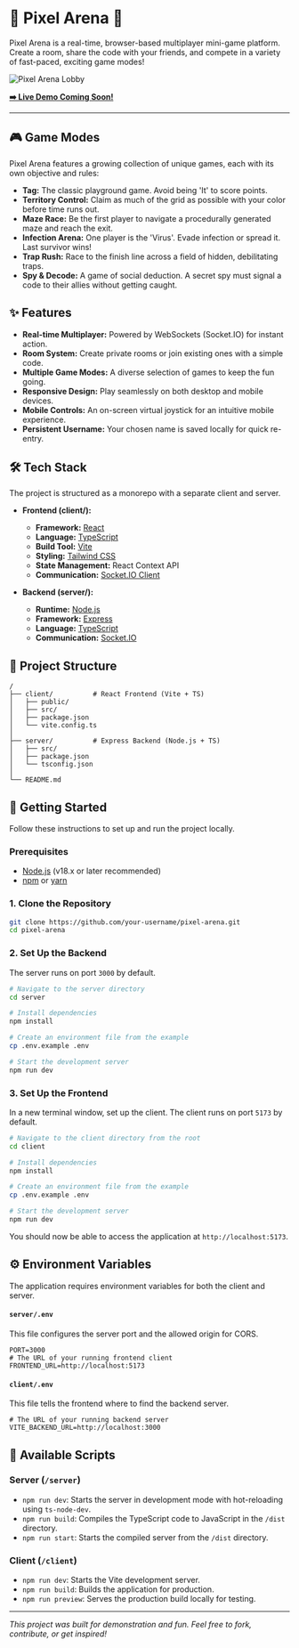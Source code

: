 
# 🚀 Pixel Arena 🚀

Pixel Arena is a real-time, browser-based multiplayer mini-game platform. Create a room, share the code with your friends, and compete in a variety of fast-paced, exciting game modes!

![Pixel Arena Lobby](./Images//lobby.png)

**[➡️ Live Demo Coming Soon!](#)**

---

## 🎮 Game Modes

Pixel Arena features a growing collection of unique games, each with its own objective and rules:

* **Tag:** The classic playground game. Avoid being 'It' to score points.
* **Territory Control:** Claim as much of the grid as possible with your color before time runs out.
* **Maze Race:** Be the first player to navigate a procedurally generated maze and reach the exit.
* **Infection Arena:** One player is the 'Virus'. Evade infection or spread it. Last survivor wins!
* **Trap Rush:** Race to the finish line across a field of hidden, debilitating traps.
* **Spy & Decode:** A game of social deduction. A secret spy must signal a code to their allies without getting caught.

## ✨ Features

* **Real-time Multiplayer:** Powered by WebSockets (Socket.IO) for instant action.
* **Room System:** Create private rooms or join existing ones with a simple code.
* **Multiple Game Modes:** A diverse selection of games to keep the fun going.
* **Responsive Design:** Play seamlessly on both desktop and mobile devices.
* **Mobile Controls:** An on-screen virtual joystick for an intuitive mobile experience.
* **Persistent Username:** Your chosen name is saved locally for quick re-entry.

## 🛠️ Tech Stack

The project is structured as a monorepo with a separate client and server.

* **Frontend (client/):**

  * **Framework:** [React](https://reactjs.org/)
  * **Language:** [TypeScript](https://www.typescriptlang.org/)
  * **Build Tool:** [Vite](https://vitejs.dev/)
  * **Styling:** [Tailwind CSS](https://tailwindcss.com/)
  * **State Management:** React Context API
  * **Communication:** [Socket.IO Client](https://socket.io/docs/v4/client-api/)
* **Backend (server/):**

  * **Runtime:** [Node.js](https://nodejs.org/)
  * **Framework:** [Express](https://expressjs.com/)
  * **Language:** [TypeScript](https://www.typescriptlang.org/)
  * **Communication:** [Socket.IO](https://socket.io/)

## 📂 Project Structure

```
/
├── client/          # React Frontend (Vite + TS)
│   ├── public/
│   ├── src/
│   ├── package.json
│   └── vite.config.ts
│
├── server/          # Express Backend (Node.js + TS)
│   ├── src/
│   ├── package.json
│   └── tsconfig.json
│
└── README.md
```

## 🚀 Getting Started

Follow these instructions to set up and run the project locally.

### Prerequisites

* [Node.js](https://nodejs.org/en/) (v18.x or later recommended)
* [npm](https://www.npmjs.com/) or [yarn](https://yarnpkg.com/)

### 1. Clone the Repository

```sh
git clone https://github.com/your-username/pixel-arena.git
cd pixel-arena
```

### 2. Set Up the Backend

The server runs on port `3000` by default.

```sh
# Navigate to the server directory
cd server

# Install dependencies
npm install

# Create an environment file from the example
cp .env.example .env

# Start the development server
npm run dev
```

### 3. Set Up the Frontend

In a new terminal window, set up the client. The client runs on port `5173` by default.

```sh
# Navigate to the client directory from the root
cd client

# Install dependencies
npm install

# Create an environment file from the example
cp .env.example .env

# Start the development server
npm run dev
```

You should now be able to access the application at `http://localhost:5173`.

## ⚙️ Environment Variables

The application requires environment variables for both the client and server.

#### `server/.env`

This file configures the server port and the allowed origin for CORS.

```env
PORT=3000
# The URL of your running frontend client
FRONTEND_URL=http://localhost:5173
```

#### `client/.env`

This file tells the frontend where to find the backend server.

```env
# The URL of your running backend server
VITE_BACKEND_URL=http://localhost:3000
```

## 📜 Available Scripts

### Server (`/server`)

* `npm run dev`: Starts the server in development mode with hot-reloading using `ts-node-dev`.
* `npm run build`: Compiles the TypeScript code to JavaScript in the `/dist` directory.
* `npm run start`: Starts the compiled server from the `/dist` directory.

### Client (`/client`)

* `npm run dev`: Starts the Vite development server.
* `npm run build`: Builds the application for production.
* `npm run preview`: Serves the production build locally for testing.

---

_This project was built for demonstration and fun. Feel free to fork, contribute, or get inspired!_
